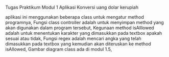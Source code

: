 Tugas Praktikum Modul 1 Aplikasi Konversi uang dolar kerupiah

aplikasi ini menggunakan beberapa class untuk mengatur method programnya,
Fungsi class controller adalah untuk menyimpan method yang akan digunakan dalam program tersebut,
Kegunaan method isAlllowed adalah untuk menentukan karakter yang dimasukkan pada textbox apakah sesuai atau tidak,
Fungsi regex adalah mencari angka yang telah dimasukkan pada textbox yang kemudian akan diteruskan ke method isAllowed,
Gambar diagram class ada di modul 1.5,
